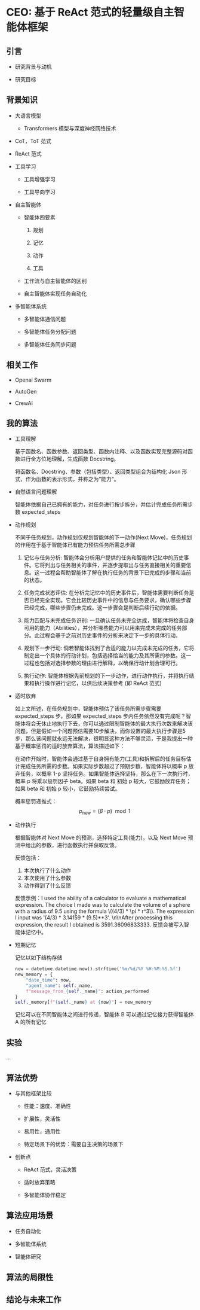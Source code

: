 <link rel="stylesheet" href="https://cdn.jsdelivr.net/npm/katex/dist/katex.min.css" integrity="sha384-Um5gpz1qZLKUhoJ45w8AgWmC+N7MKZARfA4X5Qxv7YOuW+g79o8IKS3+MxQznzB" crossorigin="anonymous">
<script defer src="https://cdn.jsdelivr.net/npm/katex/dist/katex.min.js" integrity="sha384-y23I5Q6l+B6vatafAwxRu/0oK/79VlbSz7Q9aiSZUvyWYIYsd+qj+o24G5ZU2zJz" crossorigin="anonymous"></script>
<script defer src="https://cdn.jsdelivr.net/npm/katex/dist/contrib/auto-render.min.js" integrity="sha384-vZTG03m+2yp6N6BNi5iM4rW4oIwk5k8vOGmdNQED/202KzynRBf+Cvo9bIiH1EM" crossorigin="anonymous" onload="renderMathInElement(document.body);"></script>

# CEO: 基于 ReAct 范式的轻量级自主智能体框架

## 引言

- 研究背景与动机

- 研究目标

## 背景知识

- 大语言模型

    - Transformers 模型与深度神经网络技术

- CoT，ToT 范式

- ReAct 范式

- 工具学习

    - 工具增强学习

    - 工具导向学习

- 自主智能体

    - 智能体四要素

        1. 规划

        2. 记忆

        3. 动作

        4. 工具

    - 工作流与自主智能体的区别

    - 自主智能体实现任务自动化

- 多智能体系统

    - 多智能体通信问题

    - 多智能体任务分配问题

    - 多智能体任务同步问题

## 相关工作

- Openai Swarm

- AutoGen

- CrewAI

## 我的算法

- 工具理解

    基于函数名、函数参数、返回类型、函数内注释、以及函数实现完整源码对函数进行全方位地理解，生成函数 Docstring。

    将函数名、Docstring、参数（包括类型）、返回类型组合为结构化 Json 形式，作为函数的表示形式，并称之为”能力“。

- 自然语言问题理解

    智能体依据自己已拥有的能力，对任务进行按步拆分，并估计完成任务所需步数 expected_steps

- 动作规划

    不同于任务规划，动作规划仅规划智能体的下一动作(Next Move)，任务规划的作用在于基于智能体已有能力预估任务所需总步骤

    1. 记忆与任务分析: 智能体会分析用户提供的任务和智能体记忆中的历史事件。它将列出与任务相关的事件，并逐步提取出与任务直接相关的重要信息。这一过程会帮助智能体了解在执行任务的背景下已完成的步骤和当前的状态。

    2. 任务完成状态评估: 在分析完记忆中的历史事件后，智能体需要判断任务是否已经完全实现。它会比较历史事件中的信息与任务要求，确认哪些步骤已经完成，哪些步骤仍未完成。这一步骤会是判断后续行动的依据。

    3. 能力匹配与未完成任务识别: 一旦确认任务未完全达成，智能体将检查自身可用的能力（Abilities），并分析哪些能力可以用来完成未完成的任务部分。此过程会基于之前对历史事件的分析来决定下一步的具体行动。

    4. 规划下一步行动: 倘若智能体找到了合适的能力以完成未完成的任务，它将制定出一个具体的行动计划，包括选择恰当的能力及其所需的参数。这一过程也包括对选择参数的理由进行解释，以确保行动计划合理可行。

    5. 执行动作: 智能体根据先前规划的下一步动作，进行动作执行，并将执行结果和执行操作进行记忆，以供后续决策参考 (即 ReAct 范式)

- 适时放弃

    如上文所述，在任务规划中，智能体预估了该任务所需步骤需要 expected_steps 步，那如果 expected_steps 步内任务依然没有完成呢？智能体将会无休止地执行下去，你可以通过限制智能体的最大执行次数来解决该问题，但是假如一个问题预估需要10步解决，而你设置的最大执行步骤是5步，那么该问题就永远无法解决，很明显这种方法不够灵活，于是我提出一种基于概率惩罚的适时放弃算法，算法描述如下：

    在动作开始时，智能体会通过基于自身拥有能力(工具)和拆解后的任务目标估计完成任务所需的步数。如果实际步数超过了预期步数，智能体将以概率 p 放弃任务，以概率 1-p 坚持任务。如果智能体选择坚持，那么在下一次执行时，概率 p 将乘以惩罚因子 beta。如果 beta 和 初始 p 较大，它鼓励放弃任务；如果 beta 和 初始 p 较小，它鼓励持续尝试。
    
    概率惩罚递推式：$$p_{\text{new}} = (\beta \cdot p) \mod 1 $$

- 动作执行

    根据智能体对 Next Move 的预测，选择特定工具(能力)，以及 Next Move 预测中给出的参数，进行函数执行并获取反馈。

    反馈包括：
    1. 本次执行了什么动作
    2. 本次使用了什么参数
    3. 动作得到了什么反馈

    反馈示例：I used the ability of a calculator to evaluate a mathematical expression. The choice I made was to calculate the volume of a sphere with a radius of 9.5 using the formula \\((4/3) * \\pi * r^3\\). The expression I input was '(4/3) * 3.14159 * (9.5)**3'. \n\nAfter processing this expression, the result I obtained is 3591.36096833333.
    反馈会被写入智能体记忆中。

- 短期记忆

    记忆以如下结构存储

    ```python
    now = datetime.datetime.now().strftime('%m/%d/%Y %H:%M:%S.%f')
    new_memory = {
        "date_time": now,
        "agent_name": self._name,
        f"message_from_{self._name}": action_performed
    }
    self._memory[f"{self._name} at {now}"] = new_memory
    ```
    记忆可以在不同智能体之间进行传递，智能体 B 可以通过记忆接力获得智能体 A 的所有记忆

## 实验

...

## 算法优势

- 与其他框架比较

    - 性能：速度、准确性

    - 扩展性，灵活性

    - 易用性，通用性

    - 特定场景下的优势：需要自主决策的场景下

- 创新点

    - ReAct 范式，灵活决策

    - 适时放弃策略

    - 多智能体协作稳定

## 算法应用场景

- 任务自动化

- 多智能体系统

- 智能体研究

## 算法的局限性

## 结论与未来工作
